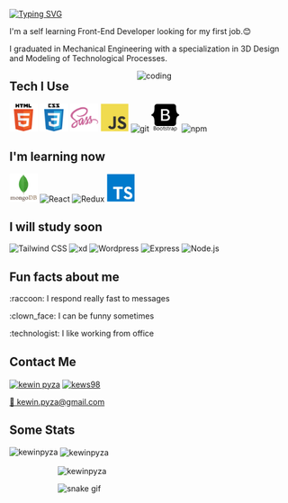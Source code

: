 [![Typing SVG](https://readme-typing-svg.herokuapp.com?font=Fira+Code&weight=600&pause=1000&color=9380F7&background=FFFFFF00&center=true&vCenter=true&width=435&lines=Hi%2C+I'm+Kewin+-+Frontend+Developer)](https://git.io/typing-svg)

<p>I'm a self learning Front-End Developer looking for my first job.😊</p>
<p>I graduated in Mechanical Engineering with a specialization in 3D Design and Modeling of Technological Processes.</p>

<img align="right" alt="coding" width="55%" src="https://user-images.githubusercontent.com/55389276/140866485-8fb1c876-9a8f-4d6a-98dc-08c4981eaf70.gif">

## Tech I Use
<p align="left"> <img src="https://raw.githubusercontent.com/devicons/devicon/master/icons/html5/html5-original-wordmark.svg" alt="html5" width="50" height="50"/> <img src="https://raw.githubusercontent.com/devicons/devicon/master/icons/css3/css3-original-wordmark.svg" alt="css3" width="50" height="50"/> <img src="https://raw.githubusercontent.com/devicons/devicon/master/icons/sass/sass-original.svg" alt="sass" width="50" height="50"/> <img src="https://raw.githubusercontent.com/devicons/devicon/master/icons/javascript/javascript-original.svg" alt="javascript" width="50" height="50"/> <img src="https://www.vectorlogo.zone/logos/git-scm/git-scm-icon.svg" alt="git" width="50" height="50"/> <img src="https://raw.githubusercontent.com/devicons/devicon/master/icons/bootstrap/bootstrap-plain-wordmark.svg" alt="bootstrap" width="50" height="50"/> <img height="50" src="https://user-images.githubusercontent.com/25181517/121401671-49102800-c959-11eb-9f6f-74d49a5e1774.png" alt="npm" title="npm" /> </p>

## I'm learning now
<p align="left"> <img src="https://raw.githubusercontent.com/devicons/devicon/master/icons/mongodb/mongodb-original-wordmark.svg" alt="mongodb" width="50" height="50"/> <img height="50" src="https://user-images.githubusercontent.com/25181517/183897015-94a058a6-b86e-4e42-a37f-bf92061753e5.png" alt="React" title="React" /> <img height="50" src="https://user-images.githubusercontent.com/25181517/187896150-cc1dcb12-d490-445c-8e4d-1275cd2388d6.png" alt="Redux" title="Redux" /> <img src="https://raw.githubusercontent.com/devicons/devicon/master/icons/typescript/typescript-original.svg" alt="typescript" width="50" height="50"/> </p>

## I will study soon
<p align="left"> <img height="50" src="https://user-images.githubusercontent.com/25181517/202896760-337261ed-ee92-4979-84c4-d4b829c7355d.png" alt="Tailwind CSS" title="Tailwind CSS" /> <img src="https://cdn.worldvectorlogo.com/logos/adobe-xd.svg" alt="xd" width="50" height="50"/> <img height="50" src="https://user-images.githubusercontent.com/25181517/192158957-b1256181-356c-46a3-beb9-487af08a6266.png" alt="Wordpress" title="Wordpress" /> <img height="50" src="https://user-images.githubusercontent.com/25181517/183859966-a3462d8d-1bc7-4880-b353-e2cbed900ed6.png" alt="Express" title="Express" /> <img height="50" src="https://user-images.githubusercontent.com/25181517/183568594-85e280a7-0d7e-4d1a-9028-c8c2209e073c.png" alt="Node.js" title="Node.js" /> </p>

## Fun facts about me
<p>:raccoon: I respond really fast to messages<p>
<p>:clown_face: I can be funny sometimes<p>
<p>:technologist: I like working from office</p>

## Contact Me
<p align="left">
<a href="https://linkedin.com/in/kewin-pyza-b4610923a" target="blank"><img align="center" src="https://raw.githubusercontent.com/rahuldkjain/github-profile-readme-generator/master/src/images/icons/Social/linked-in-alt.svg" alt="kewin pyza" height="30" width="40" /></a>
<a href="https://instagram.com/kews98" target="blank"><img align="center" src="https://raw.githubusercontent.com/rahuldkjain/github-profile-readme-generator/master/src/images/icons/Social/instagram.svg" alt="kews98" height="30" width="40" /></a>
<p><a href="mailto:kewin.pyza@gmail.com">📧 kewin.pyza@gmail.com</a><p>
</p>

## Some Stats
<p><img align="left" height='150px' src="https://github-readme-stats.vercel.app/api/top-langs?username=kewinpyza&show_icons=true&locale=en&layout=compact" alt="kewinpyza" /></p>

<p>&nbsp;<img align="center" height='150px' src="https://github-readme-stats.vercel.app/api?username=kewinpyza&show_icons=true&locale=en" alt="kewinpyza" /></p>

<p><img align="center" height="170px" src="https://github-readme-streak-stats.herokuapp.com/?user=kewinpyza&" alt="kewinpyza" /></p>

![snake gif](https://github.com/kewinpyza/kewinpyza/blob/output/github-contribution-grid-snake.gif)
